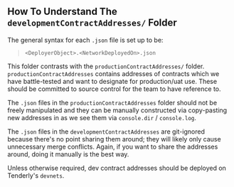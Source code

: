 ## How To Understand The `developmentContractAddresses/` Folder

The general syntax for each `.json` file is set up to be:

> `<DeployerObject>.<NetworkDeployedOn>.json`

This folder contrasts with the `productionContractAddresses/` folder. `productionContractAddresses` contains addresses of contracts which we have battle-tested and want to designate for production/uat use. These should be committed to source control for the team to have reference to.

The `.json` files in the `productionContractAddresses` folder should not be freely manipulated and they can be manually constructed via copy-pasting new addresses in as we see them via `console.dir` / `console.log`.

The `.json` files in the `developmentContractAddresses` are git-ignored because there's no point sharing them around; they will likely only cause unnecessary merge conflicts. Again, if you want to share the addresses around, doing it manually is the best way.

Unless otherwise required, dev contract addresses should be deployed on Tenderly's `devnets`.

